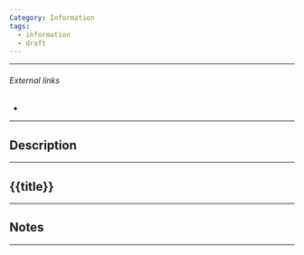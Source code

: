 ```yaml
---
Category: Information
tags:
  - information
  - draft
---
```

---
###### External links
- 
---
## Description


---
## {{title}}


---
## Notes


---
